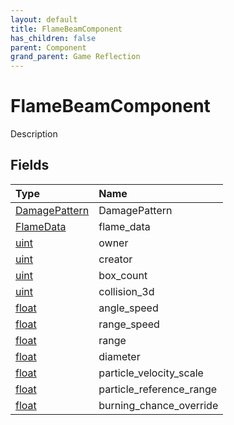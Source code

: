 ```yaml
---
layout: default
title: FlameBeamComponent
has_children: false
parent: Component
grand_parent: Game Reflection
---
```

# FlameBeamComponent
Description 

## Fields

| Type | Name |
|:----------|:--------------|
| [DamagePattern](/riftbreaker-wiki/docs/game-reflection/classes/damage_pattern/) | DamagePattern |
| [FlameData](/riftbreaker-wiki/docs/game-reflection/classes/flame_data/) | flame_data |
| [uint](/riftbreaker-wiki/docs/game-reflection/components/uint/) | owner |
| [uint](/riftbreaker-wiki/docs/game-reflection/components/uint/) | creator |
| [uint](/riftbreaker-wiki/docs/game-reflection/components/uint/) | box_count |
| [uint](/riftbreaker-wiki/docs/game-reflection/components/uint/) | collision_3d |
| [float](/riftbreaker-wiki/docs/game-reflection/components/float/) | angle_speed |
| [float](/riftbreaker-wiki/docs/game-reflection/components/float/) | range_speed |
| [float](/riftbreaker-wiki/docs/game-reflection/components/float/) | range |
| [float](/riftbreaker-wiki/docs/game-reflection/components/float/) | diameter |
| [float](/riftbreaker-wiki/docs/game-reflection/components/float/) | particle_velocity_scale |
| [float](/riftbreaker-wiki/docs/game-reflection/components/float/) | particle_reference_range |
| [float](/riftbreaker-wiki/docs/game-reflection/components/float/) | burning_chance_override |

